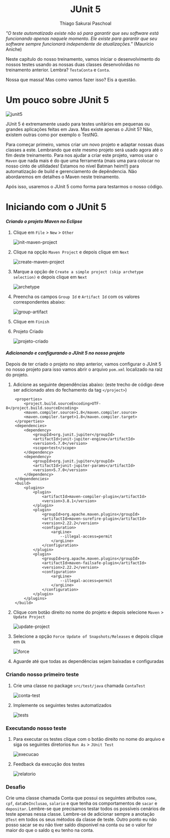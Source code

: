 <h1 align="center">JUnit 5</h1>
<p align="center">Thiago Sakurai Paschoal</p>


*"O teste automatizado existe não só para garantir que seu software está funcionando apenas naquele momento. Ele existe para garantir que seu software sempre funcionará independente de atualizações."* (Maurício Aniche)

Neste capítulo do nosso treinamento, vamos iniciar o desenvolvimento do nossos testes usando as nossas duas classes desenvolvidas no treinamento anterior. Lembra? `TestaConta` e `Conta`.

Nossa que massa! Mas como vamos fazer isso? Eis a questão.

# Um pouco sobre JUnit 5

![junit5](./screenshots/junit5.jpg)

JUnit 5 é extremamente usado para testes unitários em pequenas ou grandes aplicações feitas em Java. Mas existe apenas o JUnit 5? Não, existem outras como por exemplo o TestNG.

Para começar primeiro, vamos criar um novo projeto e adaptar nossas duas classes a este. Lembrando que este mesmo projeto será usado agora até o fim deste treinamento. Para nos ajudar a criar este projeto, vamos usar o `Maven` que nada mais é do que uma ferramenta (mais uma para colocar no nosso cinto de utilidades! Estamos no nível Batman heim!!) para automatização de build e gerenciamento de depêndencia. Não abordaremos em detalhes o Maven neste treinamento.

Após isso, usaremos o JUnit 5 como forma para testarmos o nosso código. 

# Iniciando com o JUnit 5

#### ***Criando o projeto Maven no Eclipse***

1. Clique em `File` > `New` > `Other`

	![init-maven-project](./screenshots/init_maven.png)

2. Clique na opção `Maven Project` e depois clique em `Next`

	![create-maven-project](./screenshots/create-maven-project.png)

3. Marque a opção de `Create a simple project (skip archetype selection)` e depois clique em `Next`

	![archetype](./screenshots/archetype.png)

4. Preencha os campos `Group Id` e `Artifact Id` com os valores correspondentes abaixo:

	![group-artifact](./screenshots/artifact-group.png)

5. Clique em `Finish`

6. Projeto Criado

	![projeto-criado](./screenshots/projeto-maven-criado.png)

#### ***Adicionando e configurando o JUnit 5 no nosso projeto***

Depois de ter criado o projeto no step anterior, vamos configurar o JUnit 5 no nosso projeto para isso vamos abrir o arquivo `pom.xml` localizado na raiz do projeto.

1. Adicione as seguinte dependências abaixo: (este trecho de código deve ser adicionado ates do fechamento da tag `</project>`)

```code
	<properties>
		<project.build.sourceEncoding>UTF-8</project.build.sourceEncoding>
		<maven.compiler.source>1.8</maven.compiler.source>
		<maven.compiler.target>1.8</maven.compiler.target>
	</properties>
	<dependencies>
        <dependency>
            <groupId>org.junit.jupiter</groupId>
            <artifactId>junit-jupiter-engine</artifactId>
            <version>5.7.0</version>
            <scope>test</scope>
        </dependency>
        <dependency>
            <groupId>org.junit.jupiter</groupId>
            <artifactId>junit-jupiter-params</artifactId>
            <version>5.7.0</version>
        </dependency>
	</dependencies>
	<build>
		<plugins>
			<plugin>
				<artifactId>maven-compiler-plugin</artifactId>
				<version>3.8.1</version>
			</plugin>
			<plugin>
				<groupId>org.apache.maven.plugins</groupId>
				<artifactId>maven-surefire-plugin</artifactId>
				<version>2.22.2</version>
				<configuration>
					<argLine>
						--illegal-access=permit
					</argLine>
				</configuration>
			</plugin>
			<plugin>
				<groupId>org.apache.maven.plugins</groupId>
				<artifactId>maven-failsafe-plugin</artifactId>
				<version>2.22.2</version>
				<configuration>
					<argLine>
						--illegal-access=permit
					</argLine>
				</configuration>
			</plugin>
		</plugins>
	</build>
```

2. Clique com botão direito no nome do projeto e depois selecione `Maven` > `Update Project`

	![update-project](./screenshots/update-project.png)

3. Selecione a opção `Force Update of Snapshots/Releases` e depois clique em `Ok`

	![force](./screenshots/force-update.png)

4. Aguarde até que todas as dependências sejam baixadas e configuradas

### Criando nosso primeiro teste

1. Crie uma classe no package `src/test/java` chamada `ContaTest`

	![conta-test](./screenshots/inicio-test.png)

2. Implemente os seguintes testes automatizados

	![tests](./screenshots/test.png)

### Executando nosso teste

1. Para executar os testes clique com o botão direito no nome do arquivo e siga os seguintes diretorios `Run As` > `JUnit Test`

	![execucao](./screenshots/execucao.png)

2. Feedback da execução dos testes

	![relatorio](./screenshots/relatorio.png)

### Desafio

Crie uma classe chamada Conta que possui os seguintes atributos `nome`, `cpf`, `dataDeInclusao`, `salario` e que tenha os comportamentos de `sacar` e `depositar`. Lembre-se que precisamos testar todos os possíveis cenários de teste apenas nessa classe. Lembre-se de adicionar sempre a anotação `@Test` em todos os seus métodos da classe de teste. Outro ponto eu não posso sacar se eu não tiver saldo disponivel na conta ou se o valor for maior do que o saldo q eu tenho na conta.
